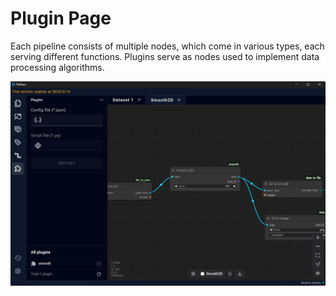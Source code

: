 # Plugin Page

Each pipeline consists of multiple nodes, which come in various types, each serving different functions. Plugins serve as nodes used to implement data processing algorithms.

![Image](img/image_38.png)

